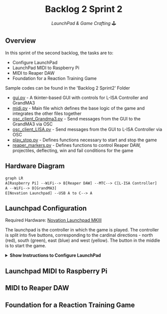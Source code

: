 


<h1 align="center">
  Backlog 2 Sprint 2
</h1>

<p align="center">
  <i align="center">LaunchPad & Game Crafting </i>🕹️
</p>

## Overview
In this sprint of the second backlog, the tasks are to:
 - Configure LaunchPad
 - LaunchPad MIDI to Raspberry Pi
 - MIDI to Reaper DAW
 - Foundation for a Reaction Training Game
   
Sample codes can be found in the 'Backlog 2 Sprint2' Folder
 - [gui.py](gui.py) - A tkinter-based GUI with controls for L-ISA Controller and GrandMA3
 - [midi.py](midi.py) - Main file which defines the base logic of the game and integrates the other files together
 - [osc_client_Grandma3.py](osc_client_Grandma3.py) - Send messages from the GUI to the GrandMA3 via OSC
 - [osc_client_LISA.py](osc_client_LISA.py) - Send messages from the GUI to L-ISA Controller via OSC
 - [play_stop.py](play_stop.py) - Defines functions necessary to start and stop the game
 - [reaper_markers.py](reaper_markers.py) - Defines functions to control Reaper DAW, projectiles, deflecting, win and fail conditions for the game 

## Hardware Diagram
```mermaid
graph LR
A[Raspberry Pi] --WiFi--> B[Reaper DAW] --MTC--> C[L-ISA Controller]
A --WiFi--> D[GrandMA3]
E[Novation Launchpad] --USB A to C--> A
```
## Launchpad Configuration
Required Hardware: [Novation Launchpad MKIII](https://novationmusic.com/products/launchpad-pro-mk3)

The launchpad is the controller in which the game is played. The controller is split into five buttons, corresponding to the cardinal directions - north (red), south (green), east (blue) and west (yellow). The button in the middle is to start the game. 

<details><summary><b>Show Instructions to Configure LaunchPad</b></summary>

![Launchad Pro MKIII Preset](./assets/launchpad.png)

To import the controller layout, download the [preset file](launchpad-preset.syx) and visit the [Novation components website](https://components.novationmusic.com/launchpad-pro-mk3/)
    
1. Click New Custom Mode

    ![New Custom Mode](./assets/novation1-1.png)

2. Upload Custom Mode

    ![Upload Custom Mode](./assets/novation1-2.png)

3. Locate the launchpad-preset.syx file
4. Connect launchpad to your device
5. Send to Launchpad Pro MK3

    ![Send to Launchpad](./assets/novation2-1.png)

6. Select the custom mode of your choice

    ![Select custom mode](./assets/novation3.png)

7. Once the preset has been uploaded, press the Custom button on the launchpad

    ![Press Custom button](./assets/novation4-1.jpg)

8. Press the respective button where you sent the custom mode to

    ![Press mode button](./assets/novation4-2.jpg)

9. Done! The launchpad should now show the preset layout.

</details>

## Launchpad MIDI to Raspberry Pi

## MIDI to Reaper DAW
## Foundation for a Reaction Training Game

